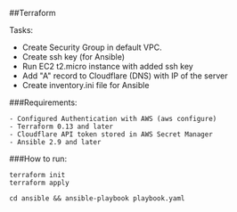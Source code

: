 ##Terraform

Tasks:
 - Create Security Group in default VPC.
 - Create ssh key (for Ansible)
 - Run EC2 t2.micro instance with added ssh key
 - Add "A" record to Cloudflare (DNS) with IP of the server
 - Create inventory.ini file for Ansible



###Requirements:

```
- Configured Authentication with AWS (aws configure)
- Terraform 0.13 and later
- Cloudflare API token stored in AWS Secret Manager
- Ansible 2.9 and later
```



###How to run:

```
terraform init
terraform apply

cd ansible && ansible-playbook playbook.yaml

````



